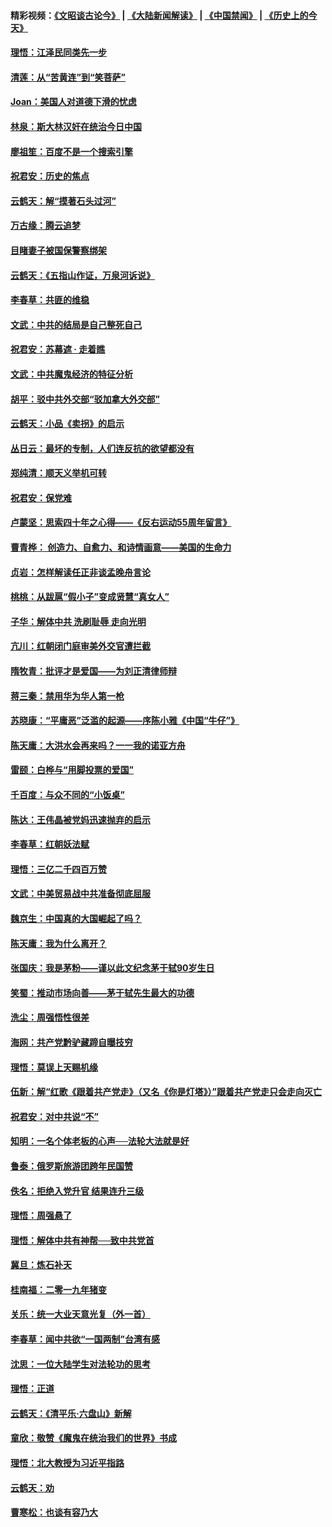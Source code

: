 #### 精彩视频：[《文昭谈古论今》](https://github.com/gfw-breaker/wenzhao/blob/master/README.md?t=01230930) | [《大陆新闻解读》](https://github.com/gfw-breaker/ntdtv-comedy/blob/master/README.md?t=01230930) | [《中国禁闻》](https://github.com/gfw-breaker/ntdtv-news/blob/master/README.md?t=01230930) | [《历史上的今天》](https://github.com/gfw-breaker/today-in-history/blob/master/README.md?t=01230930) 

#### [理悟：江泽民同类先一步](../pages/nsc993/n10995378.md?t=01230930) 

#### [清莲：从“苦黄连”到“笑菩萨”](../pages/nsc993/n10995466.md?t=01230930) 

#### [Joan：美国人对道德下滑的忧虑](../pages/nsc993/n10995424.md?t=01230930) 

#### [林泉：斯大林汉奸在统治今日中国](../pages/nsc993/n10995210.md?t=01230930) 

#### [廖祖笙：百度不是一个搜索引擎](../pages/nsc993/n10994961.md?t=01230930) 

#### [祝君安：历史的焦点](../pages/nsc993/n10994925.md?t=01230930) 

#### [云鹤天：解“摸著石头过河”](../pages/nsc993/n10993325.md?t=01230930) 

#### [万古缘：腾云追梦](../pages/nsc993/n10993120.md?t=01230930) 

#### [目睹妻子被国保警察绑架](../pages/nsc993/n10991525.md?t=01230930) 

#### [云鹤天：《五指山作证，万泉河诉说》](../pages/nsc993/n10991603.md?t=01230930) 

#### [李春草：共匪的维稳](../pages/nsc993/n10991348.md?t=01230930) 

#### [文武：中共的结局是自己整死自己](../pages/nsc993/n10989899.md?t=01230930) 

#### [祝君安：苏幕遮 · 走着瞧](../pages/nsc993/n10988901.md?t=01230930) 

#### [文武：中共魔鬼经济的特征分析](../pages/nsc993/n10987387.md?t=01230930) 

#### [胡平：驳中共外交部“驳加拿大外交部”](../pages/nsc993/n10987378.md?t=01230930) 

#### [云鹤天：小品《卖拐》的启示](../pages/nsc993/n10984392.md?t=01230930) 

#### [丛日云：最坏的专制，人们连反抗的欲望都没有](../pages/nsc993/n10984377.md?t=01230930) 

#### [郑纯清：顺天义举机可转](../pages/nsc993/n10984369.md?t=01230930) 

#### [祝君安：保党难](../pages/nsc993/n10984362.md?t=01230930) 

#### [卢蒙坚：思索四十年之心得——《反右运动55周年留言》](../pages/nsc993/n10984355.md?t=01230930) 

#### [曹青桦： 创造力、自愈力、和诗情画意——美国的生命力](../pages/nsc993/n10984216.md?t=01230930) 

#### [贞岩：怎样解读任正非谈孟晚舟言论](../pages/nsc993/n10984650.md?t=01230930) 

#### [桃桃：从跋扈“假小子”变成贤慧“真女人”](../pages/nsc993/n10984416.md?t=01230930) 

#### [子华：解体中共 洗刷耻辱 走向光明](../pages/nsc993/n10984019.md?t=01230930) 

#### [亢川：红朝闭门庭审美外交官遭拦截](../pages/nsc993/n10984050.md?t=01230930) 

#### [隋牧青：批评才是爱国——为刘正清律师辩](../pages/nsc993/n10983057.md?t=01230930) 

#### [蒋三秦：禁用华为华人第一枪](../pages/nsc993/n10982973.md?t=01230930) 

#### [苏晓康：“平庸恶”泛滥的起源——序陈小雅《中国“牛仔”》](../pages/nsc993/n10982008.md?t=01230930) 

#### [陈天庸：大洪水会再来吗？一一我的诺亚方舟](../pages/nsc993/n10981086.md?t=01230930) 

#### [雷颐：白桦与“用脚投票的爱国”](../pages/nsc993/n10981048.md?t=01230930) 

#### [千百度：与众不同的“小饭桌”](../pages/nsc993/n10978639.md?t=01230930) 

#### [陈达：王伟晶被党妈迅速抛弃的启示](../pages/nsc993/n10976450.md?t=01230930) 

#### [李春草：红朝妖法赋](../pages/nsc993/n10976387.md?t=01230930) 

#### [理悟：三亿二千四百万赞](../pages/nsc993/n10975966.md?t=01230930) 

#### [文武：中美贸易战中共准备彻底屈服](../pages/nsc993/n10974571.md?t=01230930) 

#### [魏京生：中国真的大国崛起了吗？](../pages/nsc993/n10974530.md?t=01230930) 

#### [陈天庸：我为什么离开？](../pages/nsc993/n10974493.md?t=01230930) 

#### [张国庆：我是茅粉——谨以此文纪念茅于轼90岁生日](../pages/nsc993/n10974477.md?t=01230930) 

#### [笑蜀：推动市场向善——茅于轼先生最大的功德](../pages/nsc993/n10974451.md?t=01230930) 

#### [洗尘：周强悟性很差](../pages/nsc993/n10973701.md?t=01230930) 

#### [海网：共产党黔驴藏蹄自曝技穷](../pages/nsc993/n10969562.md?t=01230930) 

#### [理悟：莫误上天赐机缘](../pages/nsc993/n10969514.md?t=01230930) 

#### [伍新：解“红歌《跟着共产党走》（又名《你是灯塔》）”跟着共产党走只会走向灭亡](../pages/nsc993/n10969074.md?t=01230930) 

#### [祝君安：对中共说“不”](../pages/nsc993/n10968464.md?t=01230930) 

#### [知明：一名个体老板的心声──法轮大法就是好](../pages/nsc993/n10967473.md?t=01230930) 

#### [鲁泰：俄罗斯旅游团跨年民国赞](../pages/nsc993/n10967035.md?t=01230930) 

#### [佚名：拒绝入党升官  结果连升三级](../pages/nsc993/n10965069.md?t=01230930) 

#### [理悟：周强悬了](../pages/nsc993/n10965044.md?t=01230930) 

#### [理悟：解体中共有神帮──致中共党首](../pages/nsc993/n10963824.md?t=01230930) 

#### [冀旦：炼石补天](../pages/nsc993/n10963818.md?t=01230930) 

#### [桂南福：二零一九年猪变](../pages/nsc993/n10963774.md?t=01230930) 

#### [关乐：统一大业天意光复（外一首）](../pages/nsc993/n10963765.md?t=01230930) 

#### [李春草：闻中共欲“一国两制”台湾有感](../pages/nsc993/n10963761.md?t=01230930) 

#### [沈思：一位大陆学生对法轮功的思考](../pages/nsc993/n10960706.md?t=01230930) 

#### [理悟：正道](../pages/nsc993/n10960529.md?t=01230930) 

#### [云鹤天：《清平乐‧六盘山》新解](../pages/nsc993/n10959258.md?t=01230930) 

#### [童欣：敬赞《魔鬼在统治我们的世界》书成](../pages/nsc993/n10959244.md?t=01230930) 

#### [理悟：北大教授为习近平指路](../pages/nsc993/n10959234.md?t=01230930) 

#### [云鹤天：劝](../pages/nsc993/n10959226.md?t=01230930) 

#### [曹寒松：也谈有容乃大](../pages/nsc993/n10959191.md?t=01230930) 

